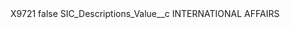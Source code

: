 <?xml version="1.0" encoding="UTF-8"?>
<CustomMetadata xmlns="http://soap.sforce.com/2006/04/metadata" xmlns:xsi="http://www.w3.org/2001/XMLSchema-instance" xmlns:xsd="http://www.w3.org/2001/XMLSchema">
    <label>X9721</label>
    <protected>false</protected>
    <values>
        <field>SIC_Descriptions_Value__c</field>
        <value xsi:type="xsd:string">INTERNATIONAL AFFAIRS</value>
    </values>
</CustomMetadata>
